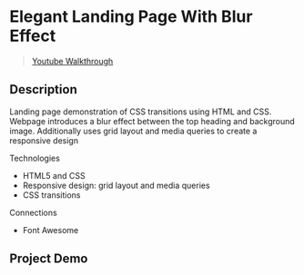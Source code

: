 # **Elegant Landing Page With Blur Effect**
> [Youtube Walkthrough](https://www.youtube.com/watch?v=HZv8YHYUHTU&list=WL&index=4)

## **Description**
Landing page demonstration of CSS transitions using HTML and CSS. Webpage introduces a blur effect between the top heading and background image. Additionally uses grid layout and media queries to create a responsive design

Technologies
- HTML5 and CSS
- Responsive design: grid layout and media queries
- CSS transitions 

Connections
- Font Awesome

## **Project Demo**
<!-- ![Site demo photo](./) -->